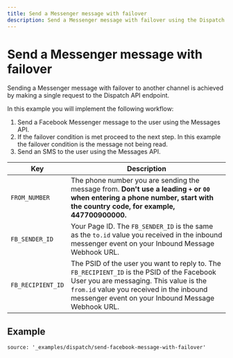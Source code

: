 ```yaml
---
title: Send a Messenger message with failover
description: Send a Messenger message with failover using the Dispatch API.
---
```


# Send a Messenger message with failover

Sending a Messenger message with failover to another channel is achieved by making a single request to the Dispatch API endpoint.

In this example you will implement the following workflow:

1. Send a Facebook Messenger message to the user using the Messages API.
2. If the failover condition is met proceed to the next step. In this example the failover condition is the message not being read.
3. Send an SMS to the user using the Messages API.

Key | Description
-- | --
`FROM_NUMBER` | The phone number you are sending the message from. **Don't use a leading `+` or `00` when entering a phone number, start with the country code, for example, 447700900000.**
`FB_SENDER_ID` | Your Page ID. The `FB_SENDER_ID` is the same as the `to.id` value you received in the inbound messenger event on your Inbound Message Webhook URL.
`FB_RECIPIENT_ID` | The PSID of the user you want to reply to. The `FB_RECIPIENT_ID` is the PSID of the Facebook User you are messaging. This value is the `from.id` value you received in the inbound messenger event on your Inbound Message Webhook URL.

## Example

```code_snippets
source: '_examples/dispatch/send-facebook-message-with-failover'
```
